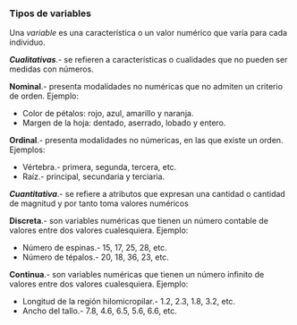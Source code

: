 ### Tipos de variables

Una *variable* es una característica o un valor numérico que varía para cada individuo.

***Cualitativas***.- se refieren a características o cualidades que no pueden ser medidas con números.

**Nominal**.-  presenta modalidades no numéricas que no admiten un criterio de orden. Ejemplo:
  - Color de pétalos: rojo, azul, amarillo y naranja.
  - Margen de la hoja: dentado, aserrado, lobado y entero.


**Ordinal**.- presenta modalidades no númericas, en las que existe un orden. Ejemplos:
  - Vértebra.- primera, segunda, tercera, etc.
  - Raíz.- principal, secundaria y terciaria.

***Cuantitativa***.- se refiere a atributos que expresan una cantidad o cantidad de magnitud y por tanto toma valores numéricos

**Discreta**.- son variables numéricas que tienen un número contable de valores entre dos valores cualesquiera. Ejemplo:
  - Número de espinas.- 15, 17, 25, 28, etc.
  - Número de tépalos.- 20, 18, 36, 23, etc.

**Continua**.- son variables numéricas que tienen un número infinito de valores entre dos valores cualesquiera. Ejemplo:
 - Longitud de la región hilomicropilar.- 1.2, 2.3, 1.8, 3.2, etc.
 - Ancho del tallo.- 7.8, 4.6, 6.5, 5.6, 6.6, etc.
